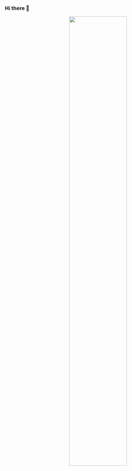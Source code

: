 ### Hi there 👋
<img src="https://cdn.pixabay.com/photo/2020/10/12/22/15/glass-5650335_960_720.jpg" width="60%" align="right" >
<!--
**yuxiaotu/yuxiaotu** is a ✨ _special_ ✨ repository because its `README.md` (this file) appears on your GitHub profile.

Here are some ideas to get you started:

- 🔭 I’m currently working on ...
- 🌱 I’m currently learning ...
- 👯 I’m looking to collaborate on ...
- 🤔 I’m looking for help with ...
- 💬 Ask me about ...
- 📫 How to reach me: ...
- 😄 Pronouns: ...
- ⚡ Fun fact: ...
-->
